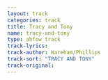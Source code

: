 ```yaml
---
layout: track
categories: track
title: Tracy and Tony
name: tracy-and-tony
type: ahfow_track
track-lyrics: 
track-author: Wareham/Phillips
track-sort: "TRACY AND TONY"
track-original: 
---
```

